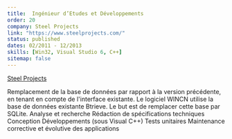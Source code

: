 ```yaml
---
title:  Ingénieur d’Etudes et Développements
order: 20
company: Steel Projects
link: "https://www.steelprojects.com/"
status: published
dates: 02/2011 - 12/2013
skills: [Win32, Visual Studio 6, C++]
sitemap: false
---
```


[Steel Projects](https://www.steelprojects.com/) 

Remplacement de la base de données par rapport à la version précédente,
en tenant en compte de l'interface existante.
Le logiciel WINCN utilise la base de données existante Btrieve. Le but est de
remplacer cette base par SQLite.
Analyse et recherche
Rédaction de spécifications techniques
Conception
Développements (sous Visual C++)
Tests unitaires
Maintenance corrective et évolutive des applications